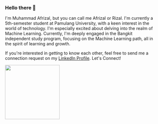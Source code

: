 ### Hello there 👋
I'm Muhammad Afrizal, but you can call me Afrizal or Rizal. 
I'm currently a 5th-semester student at Pamulang University, with a keen interest in the world of technology. 
I'm especially excited about delving into the realm of Machine Learning. Currently, I'm deeply engaged in the Bangkit independent study program, focusing on the Machine Learning path, all in the spirit of learning and growth. 

If you're interested in getting to know each other, feel free to send me a connection request on my [LinkedIn Profile](https://www.linkedin.com/in/muhammad-afrizal-3a6b51221/). Let's Connect!

<p align="left">
<a href="https://github.com/muhammad-afrizal">
  <img height="180em" src="https://github-readme-stats-eight-theta.vercel.app/api?username=muhammad-afrizal&show_icons=true&theme=algolia&include_all_commits=true&count_private=true"/>
</a>
</p>
<!--
masukin ketika udah ada bahasa pemrograman dalam github  
  <img height="180em" src="https://github-readme-stats-eight-theta.vercel.app/api/top-langs/?username=muhammad-afrizal&layout=compact&langs_count=8&theme=algolia"/>
--> 


<!--

**muhammad-afrizal/muhammad-afrizal** is a ✨ _special_ ✨ repository because its `README.md` (this file) appears on your GitHub profile.

Here are some ideas to get you started:

- 🔭 I’m currently working on ...
- 🌱 I’m currently learning ...
- 👯 I’m looking to collaborate on ...
- 🤔 I’m looking for help with ...
- 💬 Ask me about ...
- 📫 How to reach me: ...
- 😄 Pronouns: ...
- ⚡ Fun fact: ...
-->
